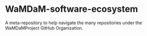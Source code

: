 # WaMDaM-software-ecosystem
A meta-repository to help navigate the many repositories under the WaMDaMProject GitHub Organization.
